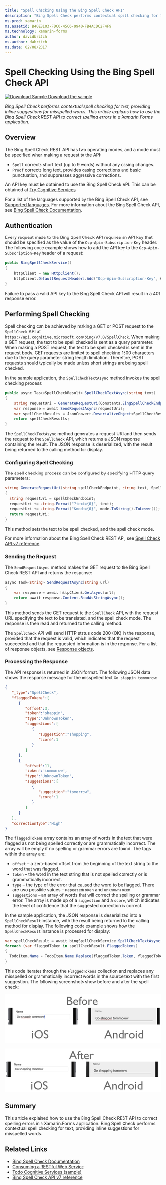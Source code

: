 ```yaml
---
title: "Spell Checking Using the Bing Spell Check API"
description: "Bing Spell Check performs contextual spell checking for text, providing inline suggestions for misspelled words. This article explains how to use the Bing Spell Check REST API to correct spelling errors in a Xamarin.Forms application."
ms.prod: xamarin
ms.assetid: B40EB103-FDC0-45C6-9940-FB4ACDC2F4F9
ms.technology: xamarin-forms
author: davidbritch
ms.author: dabritch
ms.date: 02/08/2017
---
```


# Spell Checking Using the Bing Spell Check API

[![Download Sample](~/media/shared/download.png) Download the sample](https://developer.xamarin.com/samples/xamarin-forms/WebServices/TodoCognitiveServices/)

_Bing Spell Check performs contextual spell checking for text, providing inline suggestions for misspelled words. This article explains how to use the Bing Spell Check REST API to correct spelling errors in a Xamarin.Forms application._

## Overview

The Bing Spell Check REST API has two operating modes, and a mode must be specified when making a request to the API:

- `Spell` corrects short text (up to 9 words) without any casing changes.
- `Proof` corrects long text, provides casing corrections and basic punctuation, and suppresses aggressive corrections.

An API key must be obtained to use the Bing Spell Check API. This can be obtained at [Try Cognitive Services](https://azure.microsoft.com/try/cognitive-services/)

For a list of the languages supported by the Bing Spell Check API, see [Supported languages](/azure/cognitive-services/bing-spell-check/bing-spell-check-supported-languages/). For more information about the Bing Spell Check API, see [Bing Spell Check Documentation](/azure/cognitive-services/bing-spell-check/).

## Authentication

Every request made to the Bing Spell Check API requires an API key that should be specified as the value of the `Ocp-Apim-Subscription-Key` header. The following code example shows how to add the API key to the `Ocp-Apim-Subscription-Key` header of a request:

```csharp
public BingSpellCheckService()
{
    httpClient = new HttpClient();
    httpClient.DefaultRequestHeaders.Add("Ocp-Apim-Subscription-Key", Constants.BingSpellCheckApiKey);
}
```

Failure to pass a valid API key to the Bing Spell Check API will result in a 401 response error.

## Performing Spell Checking

Spell checking can be achieved by making a GET or POST request to the `SpellCheck` API at `https://api.cognitive.microsoft.com/bing/v7.0/SpellCheck`. When making a GET request, the text to be spell checked is sent as a query parameter. When making a POST request, the text to be spell checked is sent in the request body. GET requests are limited to spell checking 1500 characters due to the query parameter string length limitation. Therefore, POST requests should typically be made unless short strings are being spell checked.

In the sample application, the `SpellCheckTextAsync` method invokes the spell checking process:

```csharp
public async Task<SpellCheckResult> SpellCheckTextAsync(string text)
{
    string requestUri = GenerateRequestUri(Constants.BingSpellCheckEndpoint, text, SpellCheckMode.Spell);
    var response = await SendRequestAsync(requestUri);
    var spellCheckResults = JsonConvert.DeserializeObject<SpellCheckResult>(response);
    return spellCheckResults;
}
```

The `SpellCheckTextAsync` method generates a request URI and then sends the request to the `SpellCheck` API, which returns a JSON response containing the result. The JSON response is deserialized, with the result being returned to the calling method for display.

### Configuring Spell Checking

The spell checking process can be configured by specifying HTTP query parameters:

```csharp
string GenerateRequestUri(string spellCheckEndpoint, string text, SpellCheckMode mode)
{
  string requestUri = spellCheckEndpoint;
  requestUri += string.Format("?text={0}", text);                         // text to spell check
  requestUri += string.Format("&mode={0}", mode.ToString().ToLower());    // spellcheck mode - proof or spell
  return requestUri;
}
```

This method sets the text to be spell checked, and the spell check mode.

For more information about the Bing Spell Check REST API, see [Spell Check API v7 reference](/rest/api/cognitiveservices/bing-spell-check-api-v7-reference/).

### Sending the Request

The `SendRequestAsync` method makes the GET request to the Bing Spell Check REST API and returns the response:

```csharp
async Task<string> SendRequestAsync(string url)
{
    var response = await httpClient.GetAsync(url);
    return await response.Content.ReadAsStringAsync();
}
```

This method sends the GET request to the `SpellCheck` API, with the request URL specifying the text to be translated, and the spell check mode. The response is then read and returned to the calling method.

The `SpellCheck` API will send HTTP status code 200 (OK) in the response, provided that the request is valid, which indicates that the request succeeded and that the requested information is in the response. For a list of response objects, see [Response objects](/rest/api/cognitiveservices/bing-spell-check-api-v7-reference#response-objects).

### Processing the Response

The API response is returned in JSON format. The following JSON data shows the response message for the misspelled text `Go shappin tommorow`:

```json
{  
   "_type":"SpellCheck",
   "flaggedTokens":[  
      {  
         "offset":3,
         "token":"shappin",
         "type":"UnknownToken",
         "suggestions":[  
            {  
               "suggestion":"shopping",
               "score":1
            }
         ]
      },
      {  
         "offset":11,
         "token":"tommorow",
         "type":"UnknownToken",
         "suggestions":[  
            {  
               "suggestion":"tomorrow",
               "score":1
            }
         ]
      }
   ],
   "correctionType":"High"
}
```

The `flaggedTokens` array contains an array of words in the text that were flagged as not being spelled correctly or are grammatically incorrect. The array will be empty if no spelling or grammar errors are found. The tags within the array are:

- `offset` – a zero-based offset from the beginning of the text string to the word that was flagged.
- `token` – the word in the text string that is not spelled correctly or is grammatically incorrect.
- `type` – the type of the error that caused the word to be flagged. There are two possible values – `RepeatedToken` and `UnknownToken`.
- `suggestions` – an array of words that will correct the spelling or grammar error. The array is made up of a `suggestion` and a `score`, which indicates the level of confidence that the suggested correction is correct.

In the sample application, the JSON response is deserialized into a `SpellCheckResult` instance, with the result being returned to the calling method for display. The following code example shows how the `SpellCheckResult` instance is processed for display:

```csharp
var spellCheckResult = await bingSpellCheckService.SpellCheckTextAsync(TodoItem.Name);
foreach (var flaggedToken in spellCheckResult.FlaggedTokens)
{
  TodoItem.Name = TodoItem.Name.Replace(flaggedToken.Token, flaggedToken.Suggestions.FirstOrDefault().Suggestion);
}
```

This code iterates through the `FlaggedTokens` collection and replaces any misspelled or grammatically incorrect words in the source text with the first suggestion. The following screenshots show before and after the spell check:

![](spell-check-images/before-spell-check.png "Before Spell Check")

![](spell-check-images/after-spell-check.png "After Spell Check")

## Summary

This article explained how to use the Bing Spell Check REST API to correct spelling errors in a Xamarin.Forms application. Bing Spell Check performs contextual spell checking for text, providing inline suggestions for misspelled words.

## Related Links

- [Bing Spell Check Documentation](/azure/cognitive-services/bing-spell-check/)
- [Consuming a RESTful Web Service](~/xamarin-forms/data-cloud/consuming/rest.md)
- [Todo Cognitive Services (sample)](https://developer.xamarin.com/samples/xamarin-forms/WebServices/TodoCognitiveServices/)
- [Bing Spell Check API v7 reference](/rest/api/cognitiveservices/bing-spell-check-api-v7-reference/)
